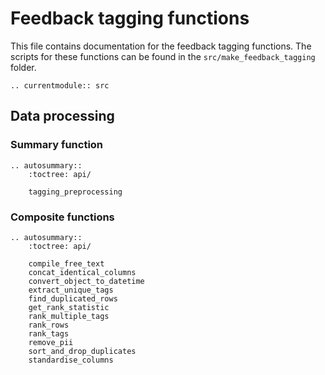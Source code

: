 # Feedback tagging functions

This file contains documentation for the feedback tagging functions. The scripts for these functions can be found in
the `src/make_feedback_tagging` folder.

```eval_rst
.. currentmodule:: src

```

## Data processing

### Summary function

```eval_rst
.. autosummary::
    :toctree: api/

    tagging_preprocessing

```

### Composite functions

```eval_rst
.. autosummary::
    :toctree: api/

    compile_free_text
    concat_identical_columns
    convert_object_to_datetime
    extract_unique_tags
    find_duplicated_rows
    get_rank_statistic
    rank_multiple_tags
    rank_rows
    rank_tags
    remove_pii
    sort_and_drop_duplicates
    standardise_columns

```
